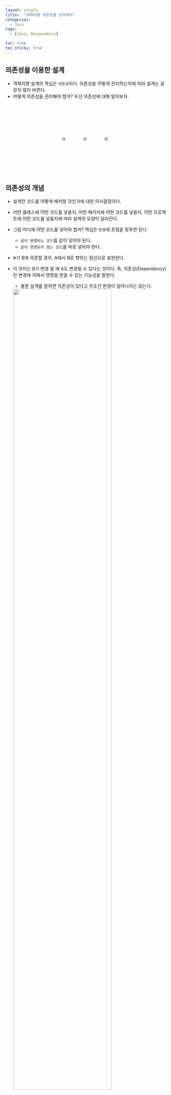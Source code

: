 ```yaml
---
layout: single
title:  "객체지향 의존성을 관리하라"
categories:
  - Java
tags:
  - [Java, Denpendency]

toc: true
toc_sticky: true
---
```



## 의존성을 이용한 설계

- 객체지향 설계의 핵심은 `의존성`이다. 의존성을 어떻게 관리하는지에 따라 설계는 굉장히 많이 바뀐다.
- 어떻게 의존성을 관리해야 할까? 우선 의존성에 대해 알아보자.

<div style="padding-top:100px;"></div>
<span style="margin-left:35%;">⊙</span>
<span style="margin-left:10%">⊙</span>
<span style="margin-left:10%">⊙</span>
<div style="padding-top:100px;"></div>

## 의존성의 개념

- 설계란 코드를 어떻게 배치할 것인가에 대한 의사결정이다.
- 어떤 클래스에 어떤 코드를 넣을지, 어떤 패키지에 어떤 코드를 넣을지, 어떤 프로젝트에 어떤 코드를 넣을지에 따라 설계의 모양이 달라진다.
- 그럼 어디에 어떤 코드를 넣어야 할까? 핵심은 `변경`에 초점을 맞추면 된다. 
  - `같이 변경되는 코드`를 같이 넣어야 된다.
  - `같이 변경되지 않는 코드`를 따로 넣어야 한다.

- A가 B에 의존할 경우, A에서 B로 향하는 점선으로 표현한다.
- 이 의미는 B가 변경 될 때 A도 변경될 수 있다는 것이다. 즉, 의존성(Dependency)란 변경에 의해서 영향을 받을 수 있는 가능성을 말한다. 
  - 물론 설계를 잘하면 의존성이 있다고 무조건 변경이 일어나지는 않는다. 

  <img src="https://github.com/user-attachments/assets/42aa06bf-7afc-490b-a398-0a2fcdcee7f4" width="80%" height="80%"/>

<div style="padding-top:100px;"></div>
<span style="margin-left:35%;">⊙</span>
<span style="margin-left:10%">⊙</span>
<span style="margin-left:10%">⊙</span>
<div style="padding-top:100px;"></div>

## 의존성이 종류

- 클래스 사이의 의존성
- 패키지 사이의 의존성

<br>

### 클래스 의존성의 종류
- `연관관계`, `의존관계`, `상속관계`, `실체화관계`로 나눌 수 있다.

  <img src="https://github.com/user-attachments/assets/57dd1898-ed2f-44c1-a847-59b89193c73b" width="80%" height="80%"/>

<br>

#### 연관관계(Association)
- A 클래스에 B클래스로 이동할 수 있도록 객체참조를 하는 경우 (영구적 관계)

  ```java
  class A {
    private B b;
  }
  ```

<br>

#### 의존관계(Dependency)
- A 클래스 메서드의 파라미터에 B 타입이 나오거나, 리턴타입에 B 타입이 나오거나, 메서드 안에서 B 타입의 인스턴스를 생성하는 경우 (일시적 관계)

  ```java
  class A {
    public B method(B b){
      return new B();
    }
  }
  ```

<br>

#### 상속관계(Inheritance)
- A가 B를 상속하는 경우
  - B클래스의 구현이 변경된 경우에도 A가 영향을 받는다.

  ```java
  class A extends B {}
  ```

<br>

#### 실체화 관계(Realization)
- A가 B 인터페이스를 구현하는 경우
  - B 인터페이스의 `오퍼레이션 시그니쳐`가 변경된 경우에만 영향을 받는다.

  ```java
  class A implements B {}
  ```

<br><br>

### 패키지 의존성

- `패키지A`가 `패키지B`에 의존한다는 말은 패키지 B에 있는 클래스의 변경이 일어난 경우 패키지 A에 있는 클래스에 영향을 주는 경우를 말한다.

- 다시 말해, 어떤 패키지 안에 있는 클래스가 다른 패키지 안에 있는 클래스와 `연관관계`, `의존관계`, `상속관계`, `실체화관계` 등의 관계가 맺어져 있으면 `두 패키지는 의존성이 있다`고 보면 된다.  

- 좀 더 쉽게 말하자면 A 패키지 안에 있는 어떤 `클래스의 상단`에 `B 패키지의 클래스가 import` 되어 있는 경우 A 패키지는 B 패키지에 의존한다고 볼 수 있다.

  <img src="https://github.com/user-attachments/assets/d0775626-9d34-45b5-b54f-3c93c1797ba6" width="80%" height="80%"/>

<div style="padding-top:100px;"></div>
<span style="margin-left:35%;">⊙</span>
<span style="margin-left:10%">⊙</span>
<span style="margin-left:10%">⊙</span>
<div style="padding-top:100px;"></div>

## 좋은 의존성을 관리하기 위한 규칙

### 1. 양방향 의존성을 피하라.

- 양방향 연관관계의 경우 항상 동기화를 시켜줘야 한다.
- 이 외에도 신경써야 할 것들이 많아진다.
    
  ```java
  class A {
    private B b;
    
    public void setB(B b){
      this.b = b;
      this.b.setA(this); // 동기화
    }
  }

  class B {
    private A a;
    
    public void setA(A a){
      this.a = a;
    }
  }
  ```

- 단방향 연관관계로 변경해 주자.

  ```java
  class A {
    private B b;
    
    public void setB(B b){
      this.b = b
    }
  }

  class B {
  }
  ```

<br>

### 2. 다중성이 적은 방향을 선택하라

- 일대다의 관계
- 성능이슈 및 관계를 유지하기 위한 다양한 이슈가 발생할 수 있다.

  ```java
  class A {
    private Collection<B> bs;
  }

  class B {}
  ```

- 다대일의 관계로 변경해 주자.

  ```java
  class A{
  }

  class B {
    private A a;
  }
  ```

<br>

### 3. 의존성이 필요 없다면 제거하라.
- 의존성 관계는 피할 수 있으면 피하자.

  ```java
  class A {
    private B b;
  }
  class B {}
  ```

  ```java
  class A {}
  
  class B {}
  ```

<br>

### 4. 패키지 사이의 의존성 사이클을 제거하라.

- A,B,C 패키지 세 개 있을 때 패키지 사이의 의존성을 따라갔을 때 A→B→C→A로의 의존성이 있으면 안된다.
- 이 말은 세 패키지는 하나의 패키지와 같다는 말이 된다.

<br>

### 다시 말해 설계의 핵심은 코드를 배치하는 데 있어서 변경에 초점을 맞추면 된다.

<br>

## 출처

https://www.slideshare.net/baejjae93/ss-151545329


<!--<img src="" width="80%" height="80%"/>-->




